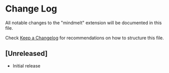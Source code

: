 # Change Log

All notable changes to the "mindmelt" extension will be documented in this file.

Check [Keep a Changelog](http://keepachangelog.com/) for recommendations on how to structure this file.

## [Unreleased]

- Initial release